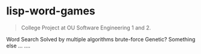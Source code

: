 # lisp-word-games
> College Project at OU Software Engineering 1 and 2.

Word Search
Solved by multiple algorithms
brute-force
Genetic? Something else ...
....